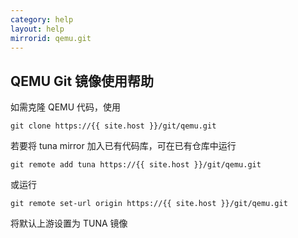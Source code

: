 ```yaml
---
category: help
layout: help
mirrorid: qemu.git
---
```


## QEMU Git 镜像使用帮助

如需克隆 QEMU 代码，使用

```
git clone https://{{ site.host }}/git/qemu.git
```

若要将 tuna mirror 加入已有代码库，可在已有仓库中运行

```
git remote add tuna https://{{ site.host }}/git/qemu.git
```

或运行

```
git remote set-url origin https://{{ site.host }}/git/qemu.git
```

将默认上游设置为 TUNA 镜像
